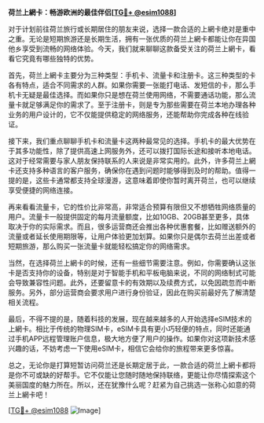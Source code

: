 **荷兰上網卡：畅游欧洲的最佳伴侣[[TG💪+ @esim1088](https://t.me/s/esim1088)]**

对于计划前往荷兰旅行或长期居住的朋友来说，选择一款合适的上網卡绝对是重中之重。无论是短期旅游还是长期生活，拥有一张优质的荷兰上網卡都能让你在异国他乡享受到流畅的网络体验。今天，我们就来聊聊这款备受关注的荷兰上網卡，看看它究竟有哪些独特的优势。

首先，荷兰上網卡主要分为三种类型：手机卡、流量卡和注册卡。这三种类型的卡各有特点，适合不同需求的人群。如果你需要一张能打电话、发短信的卡，那么手机卡无疑是最佳选择。而如果你只是想在荷兰使用网络，不需要通话功能，那么流量卡就足够满足你的需求了。至于注册卡，则是专为那些需要在荷兰本地办理各种业务的用户设计的，它不仅能提供稳定的网络服务，还能帮助你完成各种在线验证。

接下来，我们重点聊聊手机卡和流量卡这两种最常见的选择。手机卡的最大优势在于其多功能性，除了提供高速上网服务外，还可以拨打国际长途和接听本地电话。这对于经常需要与家人朋友保持联系的人来说是非常实用的。此外，许多荷兰上網卡还支持多种语言的客户服务，确保你在遇到问题时能够得到及时的帮助。值得一提的是，这些卡通常都支持全球漫游，这意味着即使你暂时离开荷兰，也可以继续享受便捷的网络连接。

再来看看流量卡，它的性价比非常高，非常适合预算有限但又不想牺牲网络质量的用户。流量卡一般提供固定的每月流量额度，比如10GB、20GB甚至更多，具体取决于你的实际需求。而且，很多运营商还会推出各种优惠套餐，比如赠送额外的流量或者延长使用期限等，让用户体验更加划算。如果你只是偶尔去荷兰出差或者短期旅游，那么购买一张流量卡就能轻松搞定你的网络需求。

当然，在选择荷兰上網卡的时候，还有一些细节需要注意。例如，你需要确认这张卡是否支持你的设备，特别是对于智能手机和平板电脑来说，不同的网络制式可能会导致兼容性问题。此外，还要留意卡的有效期以及续费方式，以免因疏忽而中断服务。另外，部分运营商会要求用户进行身份验证，因此在购买前最好先了解清楚相关流程。

最后，不得不提的是，随着科技的发展，现在越来越多的人开始选择eSIM技术的上網卡。相比于传统的物理SIM卡，eSIM卡具有更小巧轻便的特点，同时还能通过手机APP远程管理账户信息，极大地方便了用户的操作。如果你对这项新技术感兴趣的话，不妨考虑一下使用eSIM卡，相信它会给你的旅程带来更多惊喜。

总之，无论你是打算短暂访问荷兰还是长期定居于此，一款合适的荷兰上網卡都将是你不可或缺的好帮手。它不仅能让您随时随地保持联络，更能让你尽情探索这个美丽国度的魅力所在。所以，还在犹豫什么呢？赶紧为自己挑选一张称心如意的荷兰上網卡吧！

[[TG💪+ @esim1088](https://t.me/s/esim1088) ![Image](https://i.postimg.cc/4NQfJmqS/Snipaste-2025-05-13-00-14-12.png)]